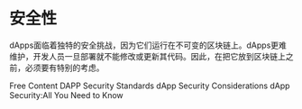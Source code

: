 # 安全性

dApps面临着独特的安全挑战，因为它们运行在不可变的区块链上。dApps更难维护，开发人员一旦部署就不能修改或更新其代码。因此，在把它放到区块链上之前，必须要有特别的考虑。

<ResourceGroupTitle>Free Content</ResourceGroupTitle>
<BadgeLink colorScheme='yellow' badgeText='Read' href='https://github.com/Dexaran/DAPP-security-standards/blob/master/README.md'>DAPP Security Standards</BadgeLink>
<BadgeLink colorScheme='yellow' badgeText='Read' href='https://livebook.manning.com/book/building-ethereum-dapps/chapter-14/'>dApp Security Considerations</BadgeLink>
<BadgeLink colorScheme='yellow' badgeText='Read' href='https://www.immunebytes.com/blog/dapp-security/#Benefits_of_DApps_Security'>dApp Security:All You Need to Know</BadgeLink>
